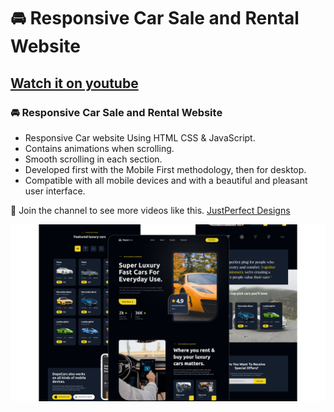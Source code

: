 # 🚘 Responsive Car Sale and Rental Website

## [Watch it on youtube](https://youtu.be/INqnUCQ77-k)

### 🚘 Responsive Car Sale and Rental Website

- Responsive Car website Using HTML CSS & JavaScript.
- Contains animations when scrolling.
- Smooth scrolling in each section.
- Developed first with the Mobile First methodology, then for desktop.
- Compatible with all mobile devices and with a beautiful and pleasant user interface.

💙 Join the channel to see more videos like this. [JustPerfect Designs](https://www.youtube.com/c/Justperfectdesigns)

![preview img](/preview.jpg)
